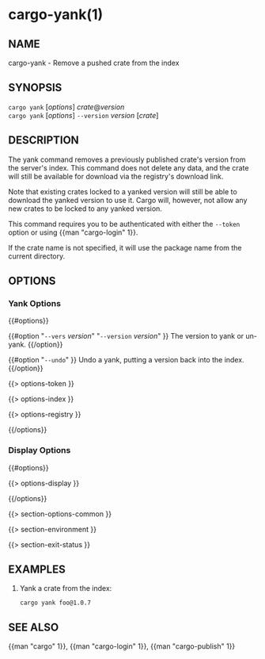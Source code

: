 # cargo-yank(1)

## NAME

cargo-yank - Remove a pushed crate from the index

## SYNOPSIS

`cargo yank` [_options_] _crate_@_version_\
`cargo yank` [_options_] `--version` _version_ [_crate_]

## DESCRIPTION

The yank command removes a previously published crate's version from the
server's index. This command does not delete any data, and the crate will
still be available for download via the registry's download link.

Note that existing crates locked to a yanked version will still be able to
download the yanked version to use it. Cargo will, however, not allow any new
crates to be locked to any yanked version.

This command requires you to be authenticated with either the `--token` option
or using {{man "cargo-login" 1}}.

If the crate name is not specified, it will use the package name from the
current directory.

## OPTIONS

### Yank Options

{{#options}}

{{#option "`--vers` _version_" "`--version` _version_" }}
The version to yank or un-yank.
{{/option}}

{{#option "`--undo`" }}
Undo a yank, putting a version back into the index.
{{/option}}

{{> options-token }}

{{> options-index }}

{{> options-registry }}

{{/options}}

### Display Options

{{#options}}

{{> options-display }}

{{/options}}

{{> section-options-common }}

{{> section-environment }}

{{> section-exit-status }}

## EXAMPLES

1. Yank a crate from the index:

       cargo yank foo@1.0.7

## SEE ALSO
{{man "cargo" 1}}, {{man "cargo-login" 1}}, {{man "cargo-publish" 1}}
